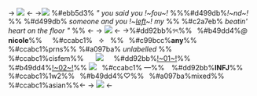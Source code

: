 -> ![](https://media.discordapp.net/attachments/1184787934356979772/1200151876839145585/blur_edges_17.png?ex=65c52389&is=65b2ae89&hm=b71eebe6730e79941ff6e710195b9b62730519c063086ff9a52761138a9961a8&=&format=webp&quality=lossless&width=750&height=87) <-
->![](https://64.media.tumblr.com/tumblr_lmt0f3VLgt1qfel73.gif) %#ebb5d3% *" you said you !~fou~!* %%%#d499db%*!~nd~!* %% %#d499db% *someone and you !~[left](https://open.spotify.com/track/22RbBpcpvW5sZwnSyXesUh?si=f92046ed76264a73)~! my* %% %#c2a7eb% *beatin' heart on the floor "* %% <-
-> ![](https://media.discordapp.net/attachments/1184787934356979772/1200150502877429911/Untitled36_20240126024812.png?ex=65c52241&is=65b2ad41&hm=037daae444441412ebc1f2b751f21be1d463186a936973684c5ca30028682d77&=&format=webp&quality=lossless&width=568&height=437) <-
->%#dd92bb%୨ৎ%%⠀%#b49dd4%*@* **nicole**%%⠀⠀%#ccabc1%ㅤ⯎ㅤ%%⠀%#c99bcc%**any**%% %#ccabc1%prns%%
%#a097ba% *unlabelled* %% %#ccabc1%cisfem%%⠀⠀ ![](https://cdn.discordapp.com/attachments/961487012299436062/1001981588415979682/Parasol.gif)⠀⠀%#dd92bb%[!~01~!](/remindings)%% %#b49dd4%[!~02~!](/disayangi)%%
![](https://files.catbox.moe/jg7upv.gif)⠀%#ccabc1% —%%⠀ %#dd92bb%**INFJ**%% %#ccabc1%1w2%%⠀%#b49dd4%♡%%⠀%#a097ba%mixed%% %#ccabc1%asian%%<-
-> ![](https://media.discordapp.net/attachments/1184787934356979772/1200151877157916782/blur_edges_18.png?ex=65c52389&is=65b2ae89&hm=b145cad947f3c5578c5d7f978b8c7ee9bb21bfd3499c2a425e7a21c15360ebf4&=&format=webp&quality=lossless&width=750&height=87) <-
